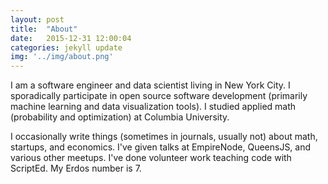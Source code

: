 ```yaml
---
layout: post
title:  "About"
date:   2015-12-31 12:00:04
categories: jekyll update
img: '../img/about.png'
---
```


I am a software engineer and data scientist living in New York City. I sporadically participate in open source software development (primarily machine learning and data visualization tools). I studied applied math (probability and optimization) at Columbia University.

I occasionally write things (sometimes in journals, usually not) about math, startups, and economics. I've given talks at EmpireNode, QueensJS, and various other meetups. I've done volunteer work teaching code with ScriptEd. My Erdos number is 7.